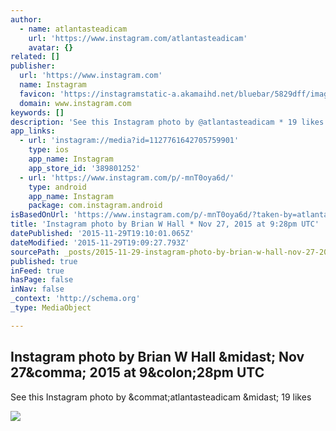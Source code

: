 ```yaml
---
author:
  - name: atlantasteadicam
    url: 'https://www.instagram.com/atlantasteadicam'
    avatar: {}
related: []
publisher:
  url: 'https://www.instagram.com'
  name: Instagram
  favicon: 'https://instagramstatic-a.akamaihd.net/bluebar/5829dff/images/ico/favicon.ico'
  domain: www.instagram.com
keywords: []
description: 'See this Instagram photo by @atlantasteadicam * 19 likes'
app_links:
  - url: 'instagram://media?id=1127761642705759901'
    type: ios
    app_name: Instagram
    app_store_id: '389801252'
  - url: 'https://www.instagram.com/p/-mnT0oya6d/'
    type: android
    app_name: Instagram
    package: com.instagram.android
isBasedOnUrl: 'https://www.instagram.com/p/-mnT0oya6d/?taken-by=atlantasteadicam'
title: 'Instagram photo by Brian W Hall * Nov 27, 2015 at 9:28pm UTC'
datePublished: '2015-11-29T19:10:01.065Z'
dateModified: '2015-11-29T19:09:27.793Z'
sourcePath: _posts/2015-11-29-instagram-photo-by-brian-w-hall-nov-27-2015-at-928pm-utc.md
published: true
inFeed: true
hasPage: false
inNav: false
_context: 'http://schema.org'
_type: MediaObject

---
```

<article style=""><h1>Instagram photo by Brian W Hall &amp;midast; Nov 27&amp;comma; 2015 at 9&amp;colon;28pm UTC</h1><p>See this Instagram photo by &amp;commat;atlantasteadicam &amp;midast; 19 likes</p><img src="https://scontent.cdninstagram.com/hphotos-xpa1/t51.2885-15/s640x640/sh0.08/e35/12237345_442507632606710_1115650216_n.jpg" /></article>